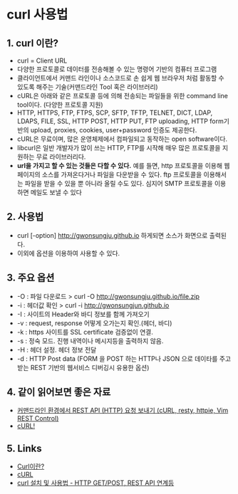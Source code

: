 # curl 사용법

## 1. curl 이란?
- curl = Client URL
- 다양한 프로토콜로 데이터를 전송해볼 수 있는 명령어 기반의 컴퓨터 프로그램
- 클라이언트에서 커맨드 라인이나 소스코드로 손 쉽게 웹 브라우저 처럼 활동할 수 있도록 해주는 기술(커맨드라인 Tool 혹은 라이브러리)
- cURL은 아래와 같은 프로토콜 등에 의해 전송되는 파일들을 위한 command line tool이다. (다양한 프로토콜 지원)
- HTTP, HTTPS, FTP, FTPS, SCP, SFTP, TFTP, TELNET, DICT, LDAP, LDAPS, FILE, SSL, HTTP POST, HTTP PUT, FTP uploading, HTTP form기반의 upload, proxies, cookies, user+password 인증도 제공한다.
- cURL은 무료이며, 많은 운영체제에서 컴파일되고 동작하는 open software이다.
- libcurl은 일반 개발자가 많이 쓰는 HTTP, FTP를 시작해 매우 많은 프로토콜을 지원하는 무료 라이브러리다.
- **url을 가지고 할 수 있는 것들은 다할 수 있다.** 예를 들면, http 프로토콜을 이용해 웹 페이지의 소스를 가져온다거나 파일을 다운받을 수 있다. ftp 프로토콜을 이용해서는 파일을 받을 수 있을 뿐 아니라 올릴 수도 있다. 심지어 SMTP 프로토콜을 이용하면 메일도 보낼 수 있다

## 2. 사용법
- curl [-option] http://gwonsungju.github.io 하게되면 소스가 화면으로 출력된다.
- 이외에 옵션을 이용하여 사용할 수 있다.

## 3. 주요 옵션
- -O : 파일 다운로드 > curl -O http://gwonsungju.github.io/file.zip
- -i : 헤더값 확인 > curl -i http://gwonsungjun.github.io
- -I : 사이트의 Header와 바디 정보를 함께 가져오기
- -v : request, response 어떻게 오가는지 확인.(헤더, 바디)
- -k : https 사이트를 SSL certificate 검증없이 연결.
- -s : 정숙 모드. 진행 내역이나 메시지등을 출력하지 않음.
- -H : 헤더 설정. 헤더 정보 전달
- -d : HTTP Post data (FORM 을 POST 하는 HTTP나 JSON 으로 데이타를 주고받는 REST 기반의 웹서비스 디버깅시 유용한 옵션)

## 4. 같이 읽어보면 좋은 자료
- [커맨드라인 환경에서 REST API (HTTP) 요청 보내기 (cURL, resty, httpie, Vim REST Control)](https://bakyeono.net/post/2016-05-02-rest-api-client-for-cli.html)
- [cURL!](http://khanrc.tistory.com/entry/cURL)


## 5. Links
- [Curl이란?](http://jokergt.tistory.com/83)  
- [cURL](http://sunphiz.me/wp/archives/491)
- [curl 설치 및 사용법 - HTTP GET/POST, REST API 연계등](https://www.lesstif.com/pages/viewpage.action?pageId=14745703)
